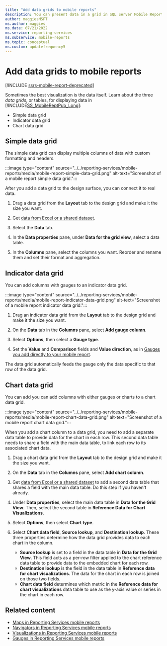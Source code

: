 ```yaml
---
title: "Add data grids to mobile reports"
description: You can present data in a grid in SQL Server Mobile Report Publisher. Choose a simple data grid, an indicator data grid, or a chart data grid.
author: maggiesMSFT
ms.author: maggies
ms.date: 07/21/2022
ms.service: reporting-services
ms.subservice: mobile-reports
ms.topic: conceptual
ms.custom: updatefrequency5
---
```

# Add data grids to mobile reports

[!INCLUDE [ssrs-mobile-report-deprecated](../../includes/ssrs-mobile-report-deprecated.md)]

Sometimes the best visualization is the data itself. Learn about the three *data grids*, or tables, for displaying data in [!INCLUDE[SS_MobileReptPub_Long](../../includes/ss-mobilereptpub-long.md)]:
* Simple data grid
* Indicator data grid
* Chart data grid

## Simple data grid
The simple data grid can display multiple columns of data with custom formatting and headers. 

:::image type="content" source="../../reporting-services/mobile-reports/media/mobile-report-simple-data-grid.png" alt-text="Screenshot of a mobile report simple data grid.":::


After you add a data grid to the design surface, you can connect it to real data.

1. Drag a data grid from the **Layout** tab to the design grid and make it the size you want.

1. Get [data from Excel or a shared dataset](../../reporting-services/mobile-reports/data-for-reporting-services-mobile-reports.md).

1. Select the **Data** tab. 

1. In the **Data properties** pane, under **Data for the grid view**, select a data table.

1. In the **Columns** pane, select the columns you want. Reorder and rename them and set their format and aggregation. 

##  Indicator data grid
You can add columns with gauges to an indicator data grid.

:::image type="content" source="../../reporting-services/mobile-reports/media/mobile-report-indicator-data-grid.png" alt-text="Screenshot of a mobile report indicator data grid.":::

1. Drag an indicator data grid from the **Layout** tab to the design grid and make it the size you want.

1. On the **Data** tab in the **Columns** pane, select **Add gauge column**. 

1. Select **Options**, then select a **Gauge type**. 

1. Set the **Value** and **Comparison** fields and **Value direction**, as in [Gauges you add directly to your mobile report](../../reporting-services/mobile-reports/add-gauges-to-mobile-reports-reporting-services.md).

The data grid automatically feeds the gauge only the data specific to that row of the data grid.  

## Chart data grid
You can add you can add columns with either gauges or charts to a chart data grid. 

:::image type="content" source="../../reporting-services/mobile-reports/media/mobile-report-chart-data-grid.png" alt-text="Screenshot of a mobile report chart data grid.":::

When you add a chart column to a data grid, you need to add a separate data table to provide data for the chart in each row. This second data table needs to share a field with the main data table, to link each row to its associated chart data. 

1. Drag a chart data grid from the **Layout** tab to the design grid and make it the size you want.

2. On the **Data** tab in the **Columns** pane, select **Add chart column**. 

3. Get [data from Excel or a shared dataset](../../reporting-services/mobile-reports/data-for-reporting-services-mobile-reports.md) to add a second data table that shares a field with the main data table. Do this step if you haven't already.

4. Under **Data properties**, select the main data table in **Data for the Grid View**. Then, select the second table in **Reference Data for Chart Visualizations**.

5. Select **Options**, then select **Chart type**.
 
6. Select **Chart data field**, **Source lookup**, and **Destination lookup**. 
   These three properties determine how the data grid provides data to each chart in the column.
   
   *   **Source lookup** is set to a field in the data table in **Data for the Grid View**. This field acts as a per-row filter applied to the chart reference data table to provide data to the embedded chart for each row. 
   * **Destination lookup** is the field in the data table in **Reference data for chart visualizations**. The data for the chart in each row is joined on those two fields.   
   * **Chart data field** determines which metric in the **Reference data for chart visualizations** data table to use as the y-axis value or series in the chart in each row.  

## Related content 
* [Maps in Reporting Services mobile reports](../../reporting-services/mobile-reports/maps-in-reporting-services-mobile-reports.md)
* [Navigators in Reporting Services mobile reports](../../reporting-services/mobile-reports/add-navigators-to-reporting-services-mobile-reports.md)
* [Visualizations in Reporting Services mobile reports](../../reporting-services/mobile-reports/add-visualizations-to-reporting-services-mobile-reports.md)
* [Gauges in Reporting Services mobile reports](../../reporting-services/mobile-reports/add-gauges-to-mobile-reports-reporting-services.md)  
 
  
